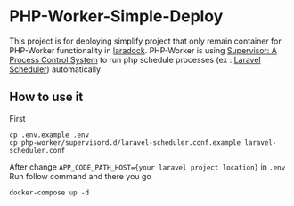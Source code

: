 # PHP-Worker-Simple-Deploy

This project is for deploying simplify project that only remain container for PHP-Worker functionality in [laradock](https://laradock.io/introduction/).
PHP-Worker is using [Supervisor: A Process Control System](http://supervisord.org/) to run php schedule processes (ex : [Laravel Scheduler](https://laravel.com/docs/8.x/scheduling)) automatically

## How to use it

First
```
cp .env.example .env
cp php-worker/supervisord.d/laravel-scheduler.conf.example laravel-scheduler.conf
```
After change  `APP_CODE_PATH_HOST={your laravel project location}` in `.env`
Run follow command and there you go
```
docker-compose up -d
```


